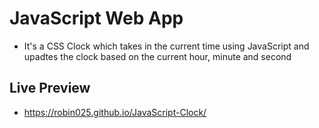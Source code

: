 # JavaScript Web App

- It's a CSS Clock which takes in the current time using JavaScript and upadtes the clock based on the current hour, minute and second

## Live Preview
 - https://robin025.github.io/JavaScript-Clock/
